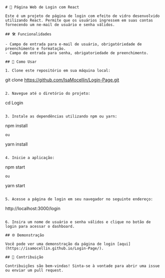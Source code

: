 ```
# 🚪 Página Web de Login com React

Este é um projeto de página de login com efeito de vidro desenvolvido utilizando React. Permite que os usuários ingressem em suas contas fornecendo um ne-mail de usuário e senha válidos.

## 🛠️ Funcionalidades

- Campo de entrada para e-mail de usuário, obrigatóriedade de preenchimento e formatação.
- Campo de entrada para senha, obrigatoriedade de preenchimento.

## 🚀 Como Usar

1. Clone este repositório em sua máquina local:

```
git clone https://github.com/IsaMocellin/Login-Page.git
```

2. Navegue até o diretório do projeto:

```
cd Login
```

3. Instale as dependências utilizando npm ou yarn:

```
npm install
```
ou
```
yarn install
```

4. Inicie a aplicação:

```
npm start
```
ou
```
yarn start
```

5. Acesse a página de login em seu navegador no seguinte endereço:

```
http://localhost:3000/login
```

6. Insira um nome de usuário e senha válidos e clique no botão de login para acessar o dashboard.

## 🌐 Demonstração

Você pode ver uma demonstração da página de login [aqui](https://isamocellin.github.io/Login-Page/).

## 🤝 Contribuição

Contribuições são bem-vindas! Sinta-se à vontade para abrir uma issue ou enviar um pull request.

